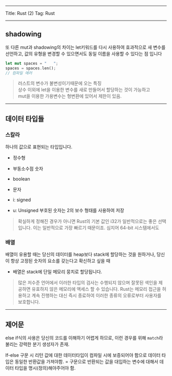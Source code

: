 - - - -
Title: Rust (2)
Tag: Rust
- - - -

## shadowing

또 다른 mut과 shadowing의 차이는 let키워드를 다시 사용하여 효과적으로 새 변수를 선언하고, 값의 유형을 변경할 수 있으면서도 동일 이름을 사용할 수 있다는 점 입니다

```rust
let mut spaces = "   ";
spaces = spaces.len();
// 컴파일 에러
```

> 러스트의 변수가 불변성이기때문에 오는 특징  
> 상수 이외에 let을 이용한 변수를 새로 만들어서 할당하는 것이 가능하고   
> mut을 이용한 가용변수는 형변환에 있어서 제한이 있음.  


- - - -
## 데이터 타입들
### 스칼라
하나의 값으로 표현되는 타입입니다. 
- 정수형
- 부동소수점 숫자
- boolean
- 문자

- i: signed
- u: Unsigned
부호된 숫자는 2의 보수 형태를 사용하여 저장

> 확실하게 정해진 경우가 아니면 Rust의 기본 값인 i32가 일반적으로는 좋은 선택입니다. 이는 일반적으로 가장 빠르기 때문이죠. 심지어 64-bit 시스템에서도  

### 배열 
배열이 유용할 때는 당신의 데이터를 heap보다 stack에 할당하는 것을 원하거나, 당신이 항상 고정된 숫자의 요소를 갖는다고 확신하고 싶을 때
- 배열은 stack에 단일 메모리 뭉치로 할당됩니다.

> 많은 저수준 언어에서 이러한 타입의 검사는 수행되지 않으며 잘못된 색인을 제공하면 유효하지 않은 메모리에 액세스 할 수 있습니다. Rust는 메모리 접근을 허용하고 계속 진행하는 대신 즉시 종료하여 이러한 종류의 오류로부터 사용자를 보호합니다.   

- - - -
## 제어문
else if식의 사용은 당신의 코드를 이해하기 어렵게 하므로, 이런 경우를 위해 `match`라 불리는 강력한 분기 생성자가 존재.

If-else 구문 시 리턴 값에 대한 데이터타입이 컴파일 시에 보증되어야 함으로 데이터 타입은 동일한 반환값을 가져야함. = 구문으로 반환되는 값을 대입하는 변수에 대해서 데이터 타입을 명시(정의)해야주어야 함.


